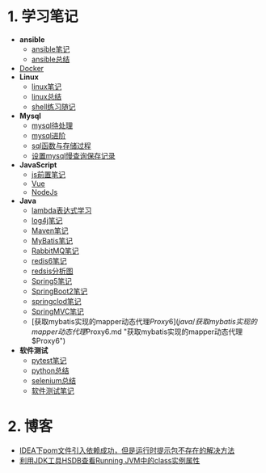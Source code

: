 # 1. 学习笔记

+ **ansible**
  + [ansible笔记](ansible/ansible笔记.md "ansible笔记")
  + [ansible总结](ansible/ansible总结.md "ansible总结")
+ [Docker](docker/docker笔记.md "docker笔记")
+ **Linux**
  + [linux笔记](linux/linux笔记.md "linux笔记")
  + [linux总结](linux/linux总结.md "linux总结")
  + [shell练习随记](linux/shell练习随记.md "shell练习随记")
+ **Mysql**
  + [mysql待处理](mysql/mysql待处理.md "mysql待处理")
  + [mysql进阶](mysql/mysql进阶.md "mysql进阶")
  + [sql函数与存储过程](mysql/sql函数与存储过程.md "sql函数与存储过程")
  + [设置mysql慢查询保存记录](mysql/设置mysql慢查询保存记录.md "设置mysql慢查询保存记录")
+ **JavaScript**
  + [js前置笔记](javascript/js前置笔记.md "js前置笔记")
  + [Vue](javascript/vue笔记.md "Vue笔记")
  + [NodeJs](javascript/nodeJS笔记.md "NodeJs笔记")
+ **Java**
  + [lambda表达式学习](java/lambda表达式学习.md "lambda表达式学习")
  + [log4j笔记](java/log4j笔记.md "log4j笔记")
  + [Maven笔记](java/Maven笔记.md "Maven笔记")
  + [MyBatis笔记](java/MyBatis笔记.md "MyBatis笔记")
  + [RabbitMQ笔记](java/RabbitMQ笔记.md "RabbitMQ笔记")
  + [redis6笔记](java/redis6笔记.md "redis6笔记")
  + [redsis分析图](java/redsis分析图.md "redsis分析图")
  + [Spring5笔记](java/Spring5笔记.md "Spring5笔记")
  + [SpringBoot2笔记](java/SpringBoot2笔记.md "SpringBoot2笔记")
  + [springclod笔记](java/springclod笔记.md "springclod笔记")
  + [SpringMVC笔记](java/SpringMVC笔记.md "SpringMVC笔记")
  + [获取mybatis实现的mapper动态代理$Proxy6](java/获取mybatis实现的mapper动态代理$Proxy6.md "获取mybatis实现的mapper动态代理$Proxy6")
+ **软件测试**
  + [pytest笔记](softtest/pytest笔记.md "pytest笔记")
  + [python总结](softtest/python总结.md "python总结")
  + [selenium总结](softtest/selenium总结.md "selenium总结")
  + [软件测试笔记](softtest/软件测试笔记.md "软件测试笔记")

# 2. 博客

+ [IDEA下pom文件引入依赖成功，但是运行时提示包不存在的解决方法](blogs/IDEA下pom文件引入依赖成功，但是运行时提示包不存在的解决方法.md "IDEA下pom文件引入依赖成功，但是运行时提示包不存在的解决方法")
+ [利用JDK工具HSDB查看Running JVM中的class实例属性](blogs/利用JDK工具HSDB查看RunningJVM中的class实例属性.md "利用JDK工具HSDB查看Running JVM中的class实例属性")
